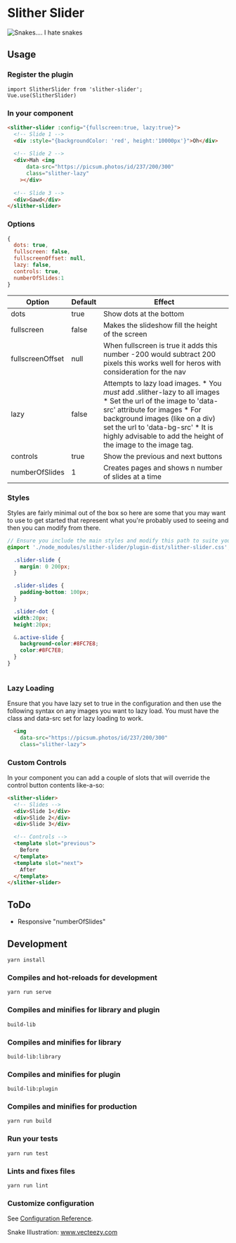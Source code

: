 # Slither Slider

![Snakes.... I hate snakes](https://github.com/dolbex/slither-slider/blob/master/snake.png?raw=true)

## Usage

### Register the plugin
```
import SlitherSlider from 'slither-slider';
Vue.use(SlitherSlider)
```

### In your component

```html
<slither-slider :config="{fullscreen:true, lazy:true}">
  <!-- Slide 1 -->
  <div :style="{backgroundColor: 'red', height:'10000px'}">Oh</div>
  
  <!-- Slide 2 -->
  <div>Mah <img
      data-src="https://picsum.photos/id/237/200/300"
      class="slither-lazy"
    ></div>
  
  <!-- Slide 3 -->
  <div>Gawd</div>
</slither-slider>
```

### Options

```javascript
{
  dots: true,
  fullscreen: false, 
  fullscreenOffset: null, 
  lazy: false, 
  controls: true, 
  numberOfSlides:1 
}
```

| Option           | Default | Effect                                                                                                                                                                                                                                                                                   |
|------------------|---------|------------------------------------------------------------------------------------------------------------------------------------------------------------------------------------------------------------------------------------------------------------------------------------------|
| dots             | true    | Show dots at the bottom                                                                                                                                                                                                                                                                  |
| fullscreen       | false   | Makes the slideshow fill the height of the screen                                                                                                                                                                                                                                        |
| fullscreenOffset | null    | When fullscreen is true it adds this number  -200 would subtract 200 pixels this works well for heros with consideration for the nav                                                                                                                                                     |
| lazy             | false   | Attempts to lazy load images. * You *must* add .slither-lazy to all images  * Set the url of the image to 'data-src' attribute for images * For background images (like on a div) set the url to 'data-bg-src' * It is highly advisable to add the height of the image to the image tag. |
| controls         | true    | Show the previous and next buttons                                                                                                                                                                                                                                                       |
| numberOfSlides   | 1       | Creates pages and shows n number of slides at a time   

### Styles

Styles are fairly minimal out of the box so here are some that you may want to use to get started that represent what you're probably used to seeing and then you can modify from there.

```scss
// Ensure you include the main styles and modify this path to suite your needs
@import './node_modules/slither-slider/plugin-dist/slither-slider.css';

  .slider-slide {
    margin: 0 200px;
  }

  .slider-slides {
    padding-bottom: 100px;
  }

  .slider-dot {
  width:20px;
  height:20px;

  &.active-slide {
    background-color:#8FC7E8;
    color:#8FC7E8;
  }
}
  
```

### Lazy Loading 

Ensure that you have lazy set to true in the configuration and then use the following syntax on any images you want to lazy load. You must have the class and data-src set for lazy loading to work.

```html
  <img
    data-src="https://picsum.photos/id/237/200/300"
    class="slither-lazy">
```

### Custom Controls

In your component you can add a couple of slots that will override the control button contents like-a-so:

```html
<slither-slider>
  <!-- Slides -->
  <div>Slide 1</div>
  <div>Slide 2</div>
  <div>Slide 3</div>

  <!-- Controls -->
  <template slot="previous">
    Before
  </template>
  <template slot="next">
    After
  </template>
</slither-slider>
```

## ToDo

* Responsive "numberOfSlides"

## Development
```
yarn install
```

### Compiles and hot-reloads for development
```
yarn run serve
```

### Compiles and minifies for library and plugin
```
build-lib
```

### Compiles and minifies for library
```
build-lib:library
```

### Compiles and minifies for plugin
```
build-lib:plugin
```

### Compiles and minifies for production
```
yarn run build
```

### Run your tests
```
yarn run test
```

### Lints and fixes files
```
yarn run lint
```

### Customize configuration
See [Configuration Reference](https://cli.vuejs.org/config/).

Snake Illustration: <a href="https://www.vecteezy.com/">www.vecteezy.com</a>